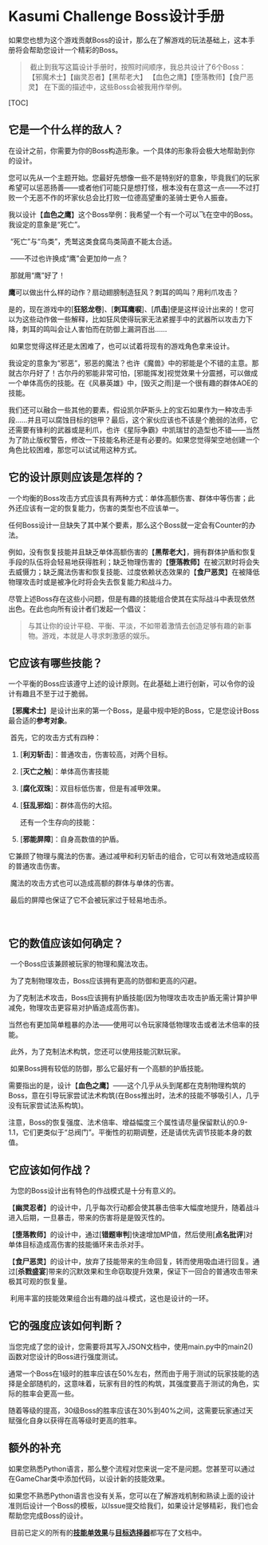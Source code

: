 # Kasumi Challenge Boss设计手册

​	如果您也想为这个游戏贡献Boss的设计，那么在了解游戏的玩法基础上，这本手册将会帮助您设计一个精彩的Boss。


>​	截止到我写这篇设计手册时，按照时间顺序，我总共设计了6个Boss：
​	【邪魔术士】【幽灵忍者】【黑帮老大】
​	【血色之鹰】【堕落教师】【食尸恶灵】
​	在下面的描述中，这些Boss会被我用作举例。

[TOC]


## 它是一个什么样的敌人？

​	在设计之前，你需要为你的Boss构造形象。一个具体的形象将会极大地帮助到你的设计。

​	您可以先从一个主题开始。您最好先想像一些不是特别好的意象，毕竟我们的玩家希望可以惩恶扬善——或者他们可能只是想打怪，根本没有在意这一点——不过打败一个无恶不作的坏家伙总会比打败一位德高望重的圣骑士更令人振奋。

​	我以设计【**血色之鹰**】这个Boss举例：我希望一个有一个可以飞在空中的Boss。我设定的意象是“死亡”。

​	“死亡”与“鸟类”，秃鹫这类食腐鸟类简直不能太合适。

​	——不过也许换成“鹰”会更加帅一点？

​	那就用“鹰”好了！

​	**鹰**可以做出什么样的动作？扇动翅膀制造狂风？刺耳的鸣叫？用利爪攻击？

​	是的，现在游戏中的[**狂怒龙卷**]、[**刺耳鹰唳**]、[**爪击**]便是这样设计出来的！您可以为这些动作做一些解释，比如狂风使得玩家无法紧握手中的武器所以攻击力下降，刺耳的鸣叫会让人害怕而在防御上漏洞百出……

​	如果您觉得这样还是太困难了，也可以试着将现有的游戏角色拿来设计。

​	我设定的意象为“邪恶”，邪恶的魔法？也许《魔兽》中的邪能是个不错的主意。那就古尔丹好了！古尔丹的邪能非常可怕，[邪能挥发]视觉效果十分震撼，可以做成一个单体高伤的技能。在《风暴英雄》中，[毁灭之雨]是一个很有趣的群体AOE的技能。

​	我们还可以融合一些其他的要素，假设凯尔萨斯头上的宝石如果作为一种攻击手段……并且可以腐蚀目标的铠甲？最后，这个家伙应该也不该是个脆弱的法师，它还需要有锋利的武器或是利爪，也许《星际争霸》中凯瑞甘的造型也不错——当然为了防止版权警告，修改一下技能名称还是有必要的。如果您觉得架空地创建一个角色比较困难，那您可以试试用这种方式。

## 它的设计原则应该是怎样的？

​	一个均衡的Boss攻击方式应该具有两种方式：单体高额伤害、群体中等伤害；此外还应该有一定的恢复能力，伤害的类型也不应该单一。

​	任何Boss设计一旦缺失了其中某个要素，那么这个Boss就一定会有Counter的办法。

​	例如，没有恢复技能并且缺乏单体高额伤害的【**黑帮老大**】，拥有群体护盾和恢复手段的队伍将会轻易地获得胜利；缺乏物理伤害的【**堕落教师**】在被沉默时将会失去威慑力；缺乏魔法伤害和恢复技能、过度依赖状态效果的【**食尸恶灵**】在被降低物理攻击时或是被净化时将会失去恢复能力和战斗力。

​	尽管上述Boss存在这些小问题，但是有趣的技能组合使其在实际战斗中表现依然出色。在此也向所有设计者们发起一个倡议：

> 与其让你的设计平稳、平衡、平淡，不如带着激情去创造足够有趣的新事物。游戏，本就是人寻求刺激感的娱乐。



## 它应该有哪些技能？

​	一个平衡的Boss应该遵守上述的设计原则。在此基础上进行创新，可以令你的设计有趣且不至于过于脆弱。

​	【**邪魔术士**】是设计出来的第一个Boss，是最中规中矩的Boss，它是您设计Boss最合适的**参考对象**。

​	首先，它的攻击方式有四种：

1. [**利刃斩击**]：普通攻击，伤害较高，对两个目标。

2. [**灭亡之触**]：单体高伤害技能

3. [**腐化双珠**]：双目标低伤害，但是有减甲效果。

4. [**狂乱邪焰**]：群体高伤的大招。

   还有一个生存向的技能：

5. [**邪能屏障**]：自身高数值的护盾。

​	它兼顾了物理与魔法的伤害。通过减甲和利刃斩击的组合，它可以有效地造成较高的普通攻击伤害。

​	魔法的攻击方式也可以造成高额的群体与单体的伤害。

​	最后的屏障也保证了它不会被玩家过于轻易地击杀。

​	

## 它的数值应该如何确定？

​	一个Boss应该兼顾被玩家的物理和魔法攻击。

​	为了克制物理攻击，Boss应该拥有更高的防御和更高的闪避。

​	为了克制法术攻击，Boss应该拥有护盾技能(因为物理攻击攻击护盾无需计算护甲减免，物理攻击更容易对护盾造成高伤害)。

​	当然也有更加简单粗暴的办法——使用可以令玩家降低物理攻击或者法术倍率的技能。

​	此外，为了克制法术构筑，您还可以使用技能沉默玩家。

​	如果Boss拥有较低的防御，那么它最好有一个高额的护盾技能。

​	需要指出的是，设计【**血色之鹰**】——这个几乎从头到尾都在克制物理构筑的Boss，意在引导玩家尝试法术构筑(在Boss推出时，法术的技能不够吸引人，几乎没有玩家尝试法系构筑)。

​	注意，Boss的恢复强度、法术倍率、增益幅度三个属性请尽量保留默认的0.9-1.1，它们更类似于“总阀门”。平衡性的初期调整，还是请优先调节技能本身的数值。



## 它应该如何作战？

​	为您的Boss设计出有特色的作战模式是十分有意义的。

​	【**幽灵忍者**】的设计中，几乎每次行动都会使其暴击倍率大幅度地提升，随着战斗进入后期，一旦暴击，带来的伤害将是是毁灭性的。

​	【**堕落教师**】的设计中，通过[**错题审判**]快速增加MP值，然后使用[**点名批评**]对单体目标造成高伤害的技能循环来击杀对手。

​	【**食尸恶灵**】的设计中，放弃了技能带来的生命回复，转而使用吸血进行回复。通过[**杀戮盛宴**]带来的沉默效果和生命窃取提升效果，保证下一回合的普通攻击带来极其可观的恢复量。

​	利用丰富的技能效果组合出有趣的战斗模式，这也是设计的一环。



## 它的强度应该如何判断？

​	当您完成了您的设计，您需要将其写入JSON文档中，使用main.py中的main2()函数对您设计的Boss进行强度测试。

​	通常一个Boss在1级时的胜率应该在50%左右，然而由于用于测试的玩家技能的选择是全部随机的，这意味着，玩家有目的性的构筑，其强度要高于测试的角色，实际的胜率会更高一些。

​	随着等级的提高，30级Boss的胜率应该在30%到40%之间，这需要玩家通过天赋强化自身以获得在高等级时更高的胜率。



## 额外的补充

​	如果您熟悉Python语言，那么整个流程对您来说一定不是问题。您甚至可以通过在GameChar类中添加代码，以设计新的技能效果。

​	如果您不熟悉Python语言也没有关系，您可以在了解游戏机制和熟读上面的设计准则后设计一个Boss的模板，以Issue提交给我们，如果设计足够精彩，我们也会帮助您完成Boss的设计。

​	目前已定义的所有的[**技能单效果**](./技能单效果列表.md)与[**目标选择器**](./目标选择器列表.md)都写在了文档中。

